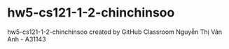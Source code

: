 # hw5-cs121-1-2-chinchinsoo
hw5-cs121-1-2-chinchinsoo created by GitHub Classroom
Nguyễn Thị Vân Anh - A31143
